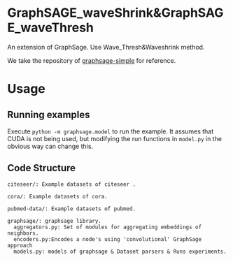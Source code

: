 # GraphSAGE_waveShrink&GraphSAGE_waveThresh

An extension of GraphSage. Use  Wave_Thresh&Waveshrink method.

We take the repository of [graphsage-simple](https://github.com/williamleif/graphsage-simple) for reference.

# Usage

## Running examples

Execute `python -m graphsage.model` to run the example. It assumes that CUDA is not being used, but modifying the run functions in `model.py` in the obvious way can change this. 

## Code Structure

    citeseer/: Example datasets of citeseer .
    
    cora/: Example datasets of cora.
    
    pubmed-data/: Example datasets of pubmed.
    
    graphsage/: graphsage library.
      aggregators.py: Set of modules for aggregating embeddings of neighbors.
      encoders.py:Encodes a node's using 'convolutional' GraphSage approach
      models.py: models of graphsage & Dataset parsers & Runs experiments.
    
